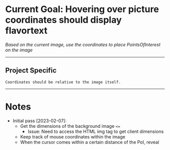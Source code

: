 # Current Goal: Hovering over picture coordinates should display flavortext

*Based on the current image, use the coordinates to place PointsOfInterest on the image*

---

## Project Specific

`Coordinates should be relative to the image itself.`

---

# Notes

- Initial pass [2023-02-07]:
    - Get the dimensions of the background image `<=`
        - Issue: Need to access the HTML img tag to get client dimensions
    - Keep track of mouse coordinates within the image
    - When the cursor comes within a certain distance of the PoI, reveal




